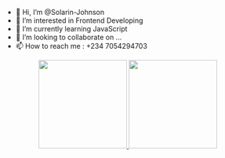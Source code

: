 - 👋 Hi, I’m @Solarin-Johnson
- 👀 I’m interested in Frontend Developing
- 🌱 I’m currently learning JavaScript
- 💞️ I’m looking to collaborate on ...
- 📫 How to reach me : +234 7054294703
<p align="center">
<a href="https://github.com/Solarin-Johnson">
  <img height="180em" src="https://github-readme-stats.vercel.app/api?username=Solarin-Johnson&show_icons=true&theme=dracula&include_all_commits=true&count_private=true"/>
  <img height="180em" src="https://github-readme-stats.vercel.app/api/top-langs/?username=Solarin-Johnson&theme=vue-dark&layout=compact&langs_count=8"/>
</a>
</p>
<!---
Solarin-Johnson/Solarin-Johnson is a ✨ special ✨ repository because its `README.md` (this file) appears on your GitHub profile.
You can click the Preview link to take a look at your changes.
--->
